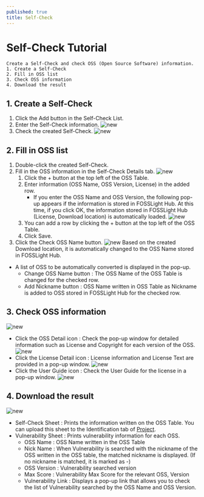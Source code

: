 ```yaml
---
published: true
title: Self-Check
---
```


# Self-Check Tutorial
```note
Create a Self-Check and check OSS (Open Source Software) information.
1. Create a Self-Check
2. Fill in OSS list
3. Check OSS information
4. Download the result
```

## 1. Create a Self-Check
1. Click the Add button in the Self-Check List.
2. Enter the Self-Check information.
    ![new](images/2_self_new.png)
3. Check the created Self-Check.
    ![new](images/2_self_new_list.png)

## 2. Fill in OSS list
1. Double-click the created Self-Check.
2. Fill in the OSS information in the Self-Check Details tab.
    ![new](images/2_self_add.png)
    1. Click the + button at the top left of the OSS Table.
    2. Enter information (OSS Name, OSS Version, License) in the added row.
        - If you enter the OSS Name and OSS Version, the following pop-up appears if the information is stored in FOSSLight Hub. At this time, if you click OK, the information stored in FOSSLight Hub (License, Download location) is automatically loaded.
        ![new](images/2_self_auto.png)
    3. You can add a row by clicking the + button at the top left of the OSS Table.
    4. Click Save.
3. Click the Check OSS Name button.
![new](images/2_self_check_ossname.png)
Based on the created Download location, it is automatically changed to the OSS Name stored in FOSSLight Hub.
- A list of OSS to be automatically converted is displayed in the pop-up.
    - Change OSS Name button : The OSS Name of the OSS Table is changed for the checked row.
    - Add Nickname button : OSS Name written in OSS Table as Nickname is added to OSS stored in FOSSLight Hub for the checked row.

## 3. Check OSS information
![new](images/2_self_save.png)
- Click the OSS Detail icon : Check the pop-up window for detailed information such as License and Copyright for each version of the OSS.
    ![new](images/2_self_oss.png)
- Click the License Detail icon : License information and License Text are provided in a pop-up window.
    ![new](images/2_self_lic.png)
- Click the User Guide icon : Check the User Guide for the license in a pop-up window.
    ![new](images/2_self_lic2.png)

## 4. Download the result
![new](images/2_self_export.png)
- Self-Check Sheet : Prints the information written on the OSS Table. You can upload this sheet to the Identification tab of [Project](../started/2_try/4_project.md).
- Vulnerability Sheet : Prints vulnerability information for each OSS.
    - OSS Name : OSS Name written in the OSS Table
    - Nick Name : When Vulnerability is searched with the nickname of the OSS written in the OSS table, the matched nickname is displayed. (If no nickname is matched, it is marked as -)
    - OSS Version : Vulnerability searched version
    - Max Score : Vulnerability Max Score for the relevant OSS, Version
    - Vulnerability Link : Displays a pop-up link that allows you to check the list of Vulnerability searched by the OSS Name and OSS Version.

